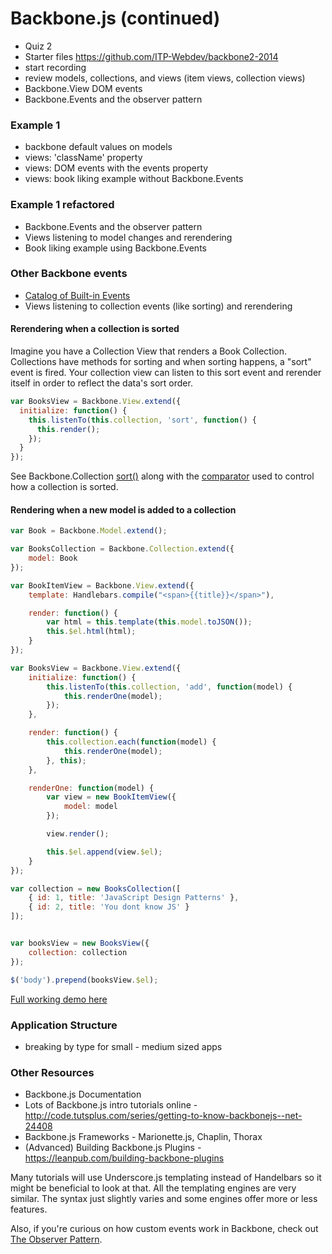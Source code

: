 Backbone.js (continued)
=======================

* Quiz 2
* Starter files https://github.com/ITP-Webdev/backbone2-2014
* start recording
* review models, collections, and views (item views, collection views)
* Backbone.View DOM events
* Backbone.Events and the observer pattern

### Example 1

* backbone default values on models
* views: 'className' property
* views: DOM events with the events property
* views: book liking example without Backbone.Events

### Example 1 refactored

* Backbone.Events and the observer pattern
* Views listening to model changes and rerendering
* Book liking example using Backbone.Events 

### Other Backbone events

* [Catalog of Built-in Events](http://backbonejs.org/#Events-catalog)
* Views listening to collection events (like sorting) and rerendering

#### Rerendering when a collection is sorted

Imagine you have a Collection View that renders a Book Collection. Collections have methods for sorting and when sorting happens, a "sort" event is fired. Your collection view can listen to this sort event and rerender itself in order to reflect the data's sort order.

```js
var BooksView = Backbone.View.extend({
  initialize: function() {
    this.listenTo(this.collection, 'sort', function() {
      this.render();
    });
  }
});
```

See Backbone.Collection [sort()](http://backbonejs.org/#Collection-sort) along with the [comparator](http://backbonejs.org/#Collection-comparator) used to control how a collection is sorted.

#### Rendering when a new model is added to a collection

```js
var Book = Backbone.Model.extend();

var BooksCollection = Backbone.Collection.extend({
	model: Book
});

var BookItemView = Backbone.View.extend({
	template: Handlebars.compile("<span>{{title}}</span>"),

	render: function() {
		var html = this.template(this.model.toJSON());
		this.$el.html(html);
	}
});

var BooksView = Backbone.View.extend({
	initialize: function() {
		this.listenTo(this.collection, 'add', function(model) {
			this.renderOne(model);
		});
	},

	render: function() {
		this.collection.each(function(model) {
			this.renderOne(model);
		}, this);
	},

	renderOne: function(model) {
		var view = new BookItemView({
			model: model
		});

		view.render();

		this.$el.append(view.$el);
	}
});

var collection = new BooksCollection([
	{ id: 1, title: 'JavaScript Design Patterns' },
	{ id: 2, title: 'You dont know JS' }
]);


var booksView = new BooksView({
	collection: collection
});

$('body').prepend(booksView.$el);
```

[Full working demo here](http://jsbin.com/nehofejiru/1/edit?js,console,output)

### Application Structure

* breaking by type for small - medium sized apps

### Other Resources

* Backbone.js Documentation
* Lots of Backbone.js intro tutorials online - http://code.tutsplus.com/series/getting-to-know-backbonejs--net-24408
* Backbone.js Frameworks - Marionette.js, Chaplin, Thorax
* (Advanced) Building Backbone.js Plugins - https://leanpub.com/building-backbone-plugins

Many tutorials will use Underscore.js templating instead of Handelbars so it might be beneficial to look at that. All the templating engines are very similar. The syntax just slightly varies and some engines offer more or less features.

Also, if you're curious on how custom events work in Backbone, check out [The Observer Pattern](http://addyosmani.com/resources/essentialjsdesignpatterns/book/#observerpatternjavascript).

